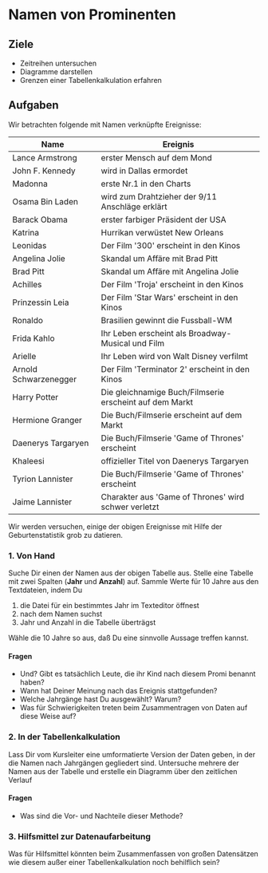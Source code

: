 
# Namen von Prominenten

## Ziele

* Zeitreihen untersuchen
* Diagramme darstellen
* Grenzen einer Tabellenkalkulation erfahren

## Aufgaben

Wir betrachten folgende mit Namen verknüpfte Ereignisse:

| Name            | Ereignis                       |
|-----------------|--------------------------------|
| Lance Armstrong | erster Mensch auf dem Mond |
| John F. Kennedy | wird in Dallas ermordet |
| Madonna | erste Nr.1 in den Charts |
| Osama Bin Laden | wird zum Drahtzieher der 9/11 Anschläge erklärt |
| Barack Obama    | erster farbiger Präsident der USA |
| Katrina         | Hurrikan verwüstet New Orleans |
| Leonidas        | Der Film '300' erscheint in den Kinos |
| Angelina Jolie  | Skandal um Affäre mit Brad Pitt |
| Brad Pitt       | Skandal um Affäre mit Angelina Jolie |
| Achilles        | Der Film 'Troja' erscheint in den Kinos |
| Prinzessin Leia | Der Film 'Star Wars' erscheint in den Kinos |
| Ronaldo         | Brasilien gewinnt die Fussball-WM |
| Frida Kahlo     | Ihr Leben erscheint als Broadway-Musical und Film |
| Arielle         | Ihr Leben wird von Walt Disney verfilmt |
| Arnold Schwarzenegger | Der Film 'Terminator 2' erscheint in den Kinos |
| Harry Potter    | Die gleichnamige Buch/Filmserie erscheint auf dem Markt |
| Hermione Granger | Die Buch/Filmserie erscheint auf dem Markt |
| Daenerys Targaryen | Die Buch/Filmserie 'Game of Thrones' erscheint |
| Khaleesi | offizieller Titel von Daenerys Targaryen |
| Tyrion Lannister | Die Buch/Filmserie 'Game of Thrones' erscheint |
| Jaime Lannister | Charakter aus 'Game of Thrones' wird schwer verletzt |

Wir werden versuchen, einige der obigen Ereignisse mit Hilfe der Geburtenstatistik grob zu datieren.

### 1. Von Hand

Suche Dir einen der Namen aus der obigen Tabelle aus. Stelle eine Tabelle mit zwei Spalten (**Jahr** und **Anzahl**) auf. Sammle Werte für 10 Jahre aus den Textdateien, indem Du

1. die Datei für ein bestimmtes Jahr im Texteditor öffnest
2. nach dem Namen suchst
3. Jahr und Anzahl in die Tabelle überträgst 

Wähle die 10 Jahre so aus, daß Du eine sinnvolle Aussage treffen kannst.

#### Fragen

* Und? Gibt es tatsächlich Leute, die ihr Kind nach diesem Promi benannt haben?
* Wann hat Deiner Meinung nach das Ereignis stattgefunden?
* Welche Jahrgänge hast Du ausgewählt? Warum?
* Was für Schwierigkeiten treten beim Zusammentragen von Daten auf diese Weise auf?

### 2. In der Tabellenkalkulation

Lass Dir vom Kursleiter eine umformatierte Version der Daten geben, in der die Namen nach Jahrgängen gegliedert sind. Untersuche mehrere der Namen aus der Tabelle und erstelle ein Diagramm über den zeitlichen Verlauf

#### Fragen

* Was sind die Vor- und Nachteile dieser Methode?


### 3. Hilfsmittel zur Datenaufarbeitung

Was für Hilfsmittel könnten beim Zusammenfassen von großen Datensätzen wie diesem außer einer Tabellenkalkulation noch behilflich sein?

